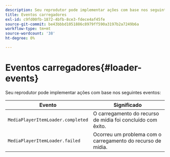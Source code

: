 ```yaml
---
description: Seu reprodutor pode implementar ações com base nos seguintes eventos
title: Eventos carregadores
exl-id: c9fd00fb-1872-4bfb-8ce3-fdece4af45fe
source-git-commit: be43bbbd1051886c8979ff590a3197b2a7249b6a
workflow-type: tm+mt
source-wordcount: '38'
ht-degree: 0%

---
```


# Eventos carregadores{#loader-events}

Seu reprodutor pode implementar ações com base nos seguintes eventos:

| Evento | Significado |
|---|---|
| `MediaPlayerItemLoader.completed` | O carregamento do recurso de mídia foi concluído com êxito. |
| `MediaPlayerItemLoader.failed` | Ocorreu um problema com o carregamento do recurso de mídia. |
